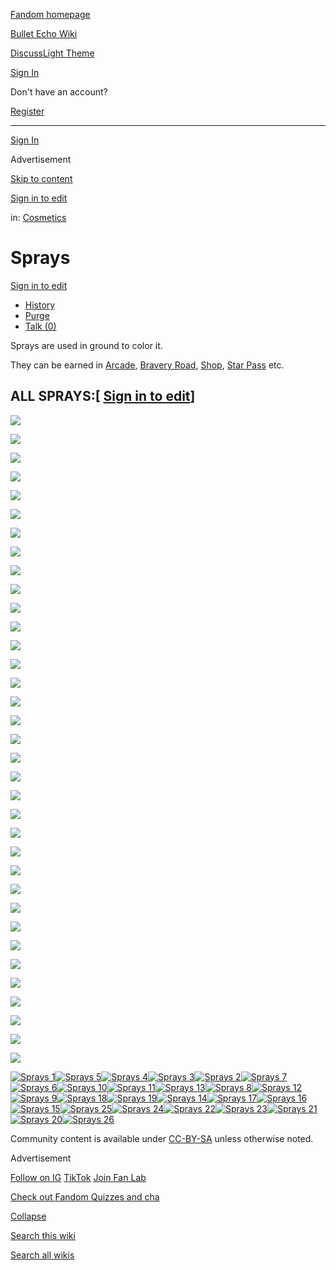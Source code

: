 [Fandom homepage](https://www.fandom.com/)

[Bullet Echo Wiki](https://bullet-echo.fandom.com/)

[Discuss](https://bullet-echo.fandom.com/f "Discuss")[Light Theme](https://bullet-echo.fandom.com/wiki/Sprays# "Light Theme")

[Sign In](https://auth.fandom.com/signin?source=mw&redirect=https%3A%2F%2Fbullet-echo.fandom.com%2Fwiki%2FSprays)

Don't have an account?

[Register](https://auth.fandom.com/register?source=mw&redirect=https%3A%2F%2Fbullet-echo.fandom.com%2Fwiki%2FSprays)

* * *

[Sign In](https://auth.fandom.com/signin?source=mw&redirect=https%3A%2F%2Fbullet-echo.fandom.com%2Fwiki%2FSprays)

Advertisement

[Skip to content](https://bullet-echo.fandom.com/wiki/Sprays#page-header)

[Sign in to edit](https://auth.fandom.com/signin?redirect=https%3A%2F%2Fbullet-echo.fandom.com%2Fwiki%2FSprays%3Fveaction%3Dedit&uselang=en)

in: [Cosmetics](https://bullet-echo.fandom.com/wiki/Category:Cosmetics "Category:Cosmetics")

# Sprays

[Sign in to edit](https://auth.fandom.com/signin?redirect=https%3A%2F%2Fbullet-echo.fandom.com%2Fwiki%2FSprays%3Fveaction%3Dedit&uselang=en)

- [History](https://bullet-echo.fandom.com/wiki/Sprays?action=history)
- [Purge](https://bullet-echo.fandom.com/wiki/Sprays?action=purge)
- [Talk (0)](https://bullet-echo.fandom.com/wiki/Talk:Sprays?action=edit&redlink=1)

Sprays are used in ground to color it.

They can be earned in [Arcade](https://bullet-echo.fandom.com/wiki/Arcade "Arcade"), [Bravery Road](https://bullet-echo.fandom.com/wiki/Bravery_Road "Bravery Road"), [Shop](https://bullet-echo.fandom.com/wiki/Shop "Shop"), [Star Pass](https://bullet-echo.fandom.com/wiki/Star_Pass "Star Pass") etc.

## ALL SPRAYS:\[ [Sign in to edit](https://auth.fandom.com/signin?redirect=https%3A%2F%2Fbullet-echo.fandom.com%2Fwiki%2FSprays%3Fveaction%3Dedit%26section%3D1&uselang=en "Sign in to edit")\]

[![](https://static.wikia.nocookie.net/bullet-echo/images/4/43/Spr1.png/revision/latest/scale-to-width-down/185?cb=20241128152504)](https://bullet-echo.fandom.com/wiki/File:Spr1.png "Spr1.png (9 KB)")

[![](https://static.wikia.nocookie.net/bullet-echo/images/5/51/Spr2.png/revision/latest/scale-to-width-down/185?cb=20241128152509)](https://bullet-echo.fandom.com/wiki/File:Spr2.png "Spr2.png (275 KB)")

[![](https://static.wikia.nocookie.net/bullet-echo/images/8/8c/Spr3.png/revision/latest/scale-to-width-down/185?cb=20241128152511)](https://bullet-echo.fandom.com/wiki/File:Spr3.png "Spr3.png (419 KB)")

[![](https://static.wikia.nocookie.net/bullet-echo/images/b/b2/Spr4.png/revision/latest/scale-to-width-down/185?cb=20241128152511)](https://bullet-echo.fandom.com/wiki/File:Spr4.png "Spr4.png (405 KB)")

[![](https://static.wikia.nocookie.net/bullet-echo/images/3/34/Spr5.png/revision/latest/scale-to-width-down/185?cb=20241128152511)](https://bullet-echo.fandom.com/wiki/File:Spr5.png "Spr5.png (419 KB)")

[![](https://static.wikia.nocookie.net/bullet-echo/images/9/9c/Spr6.png/revision/latest/scale-to-width-down/185?cb=20241128152511)](https://bullet-echo.fandom.com/wiki/File:Spr6.png "Spr6.png (382 KB)")

[![](https://static.wikia.nocookie.net/bullet-echo/images/2/20/Spr7.png/revision/latest/scale-to-width-down/185?cb=20241128152511)](https://bullet-echo.fandom.com/wiki/File:Spr7.png "Spr7.png (373 KB)")

[![](https://static.wikia.nocookie.net/bullet-echo/images/b/b1/Spr8.png/revision/latest/scale-to-width-down/185?cb=20241128152512)](https://bullet-echo.fandom.com/wiki/File:Spr8.png "Spr8.png (373 KB)")

[![](https://static.wikia.nocookie.net/bullet-echo/images/3/36/Spr9.png/revision/latest/scale-to-width-down/185?cb=20241128152516)](https://bullet-echo.fandom.com/wiki/File:Spr9.png "Spr9.png (372 KB)")

[![](https://static.wikia.nocookie.net/bullet-echo/images/2/2c/Spr10.png/revision/latest/scale-to-width-down/185?cb=20241128152516)](https://bullet-echo.fandom.com/wiki/File:Spr10.png "Spr10.png (378 KB)")

[![](https://static.wikia.nocookie.net/bullet-echo/images/2/24/Spr11.png/revision/latest/scale-to-width-down/185?cb=20241128152517)](https://bullet-echo.fandom.com/wiki/File:Spr11.png "Spr11.png (426 KB)")

[![](https://static.wikia.nocookie.net/bullet-echo/images/c/cc/Spr12.png/revision/latest/scale-to-width-down/185?cb=20241128152517)](https://bullet-echo.fandom.com/wiki/File:Spr12.png "Spr12.png (428 KB)")

[![](https://static.wikia.nocookie.net/bullet-echo/images/c/cb/Spr13.png/revision/latest/scale-to-width-down/185?cb=20241128152517)](https://bullet-echo.fandom.com/wiki/File:Spr13.png "Spr13.png (455 KB)")

[![](https://static.wikia.nocookie.net/bullet-echo/images/2/23/Spr14.png/revision/latest/scale-to-width-down/185?cb=20241128152517)](https://bullet-echo.fandom.com/wiki/File:Spr14.png "Spr14.png (410 KB)")

[![](https://static.wikia.nocookie.net/bullet-echo/images/4/42/Spr15.png/revision/latest/scale-to-width-down/185?cb=20241128152523)](https://bullet-echo.fandom.com/wiki/File:Spr15.png "Spr15.png (445 KB)")

[![](https://static.wikia.nocookie.net/bullet-echo/images/3/39/Spr16.png/revision/latest/scale-to-width-down/185?cb=20241128152523)](https://bullet-echo.fandom.com/wiki/File:Spr16.png "Spr16.png (414 KB)")

[![](https://static.wikia.nocookie.net/bullet-echo/images/1/19/Spr17.png/revision/latest/scale-to-width-down/185?cb=20241128152523)](https://bullet-echo.fandom.com/wiki/File:Spr17.png "Spr17.png (397 KB)")

[![](https://static.wikia.nocookie.net/bullet-echo/images/4/4b/Spr18.png/revision/latest/scale-to-width-down/185?cb=20241128152523)](https://bullet-echo.fandom.com/wiki/File:Spr18.png "Spr18.png (445 KB)")

[![](https://static.wikia.nocookie.net/bullet-echo/images/2/29/Spr19.png/revision/latest/scale-to-width-down/185?cb=20241128152523)](https://bullet-echo.fandom.com/wiki/File:Spr19.png "Spr19.png (392 KB)")

[![](<Base64-Image-Removed>)](https://bullet-echo.fandom.com/wiki/File:Spr20.png "Spr20.png (389 KB)")

[![](<Base64-Image-Removed>)](https://bullet-echo.fandom.com/wiki/File:Spr33.png "Spr33.png (429 KB)")

[![](<Base64-Image-Removed>)](https://bullet-echo.fandom.com/wiki/File:Spr34.png "Spr34.png (336 KB)")

[![](<Base64-Image-Removed>)](https://bullet-echo.fandom.com/wiki/File:Spr35.png "Spr35.png (393 KB)")

[![](<Base64-Image-Removed>)](https://bullet-echo.fandom.com/wiki/File:Spr36.png "Spr36.png (408 KB)")

[![](<Base64-Image-Removed>)](https://bullet-echo.fandom.com/wiki/File:Spr37.png "Spr37.png (335 KB)")

[![](<Base64-Image-Removed>)](https://bullet-echo.fandom.com/wiki/File:Spr38.png "Spr38.png (368 KB)")

[![](<Base64-Image-Removed>)](https://bullet-echo.fandom.com/wiki/File:Spr39.png "Spr39.png (396 KB)")

[![](<Base64-Image-Removed>)](https://bullet-echo.fandom.com/wiki/File:Spr40.png "Spr40.png (402 KB)")

[![](<Base64-Image-Removed>)](https://bullet-echo.fandom.com/wiki/File:Spr41.png "Spr41.png (176 KB)")

[![](<Base64-Image-Removed>)](https://bullet-echo.fandom.com/wiki/File:Spp1.png "Spp1.png (56 KB)")

[![](<Base64-Image-Removed>)](https://bullet-echo.fandom.com/wiki/File:Spp2.png "Spp2.png (56 KB)")

[![](<Base64-Image-Removed>)](https://bullet-echo.fandom.com/wiki/File:Spp3.png "Spp3.png (44 KB)")

[![](<Base64-Image-Removed>)](https://bullet-echo.fandom.com/wiki/File:Spp4.png "Spp4.png (51 KB)")

[![](<Base64-Image-Removed>)](https://bullet-echo.fandom.com/wiki/File:Spp5.png "Spp5.png (49 KB)")

[![](<Base64-Image-Removed>)](https://bullet-echo.fandom.com/wiki/File:Spp6.png "Spp6.png (38 KB)")

[![Sprays 1](<Base64-Image-Removed>)](https://static.wikia.nocookie.net/bullet-echo/images/d/d8/Sprays_1.png/revision/latest?cb=20240922233635)[![Sprays 5](<Base64-Image-Removed>)](https://static.wikia.nocookie.net/bullet-echo/images/3/32/Sprays_5.png/revision/latest?cb=20240922233638)[![Sprays 4](<Base64-Image-Removed>)](https://static.wikia.nocookie.net/bullet-echo/images/3/32/Sprays_4.png/revision/latest?cb=20240922233638)[![Sprays 3](<Base64-Image-Removed>)](https://static.wikia.nocookie.net/bullet-echo/images/7/70/Sprays_3.png/revision/latest?cb=20240922233638)[![Sprays 2](<Base64-Image-Removed>)](https://static.wikia.nocookie.net/bullet-echo/images/9/92/Sprays_2.png/revision/latest?cb=20240922233638)[![Sprays 7](<Base64-Image-Removed>)](https://static.wikia.nocookie.net/bullet-echo/images/1/13/Sprays_7.png/revision/latest?cb=20240922233638)[![Sprays 6](<Base64-Image-Removed>)](https://static.wikia.nocookie.net/bullet-echo/images/7/7d/Sprays_6.png/revision/latest?cb=20240922233638)[![Sprays 10](<Base64-Image-Removed>)](https://static.wikia.nocookie.net/bullet-echo/images/6/6d/Sprays_10.png/revision/latest?cb=20240922233639)[![Sprays 11](<Base64-Image-Removed>)](https://static.wikia.nocookie.net/bullet-echo/images/1/18/Sprays_11.png/revision/latest?cb=20240922233639)[![Sprays 13](<Base64-Image-Removed>)](https://static.wikia.nocookie.net/bullet-echo/images/e/e2/Sprays_13.png/revision/latest?cb=20240922233639)[![Sprays 8](<Base64-Image-Removed>)](https://static.wikia.nocookie.net/bullet-echo/images/9/95/Sprays_8.png/revision/latest?cb=20240922233639)[![Sprays 12](<Base64-Image-Removed>)](https://static.wikia.nocookie.net/bullet-echo/images/a/af/Sprays_12.png/revision/latest?cb=20240922233639)[![Sprays 9](<Base64-Image-Removed>)](https://static.wikia.nocookie.net/bullet-echo/images/4/40/Sprays_9.png/revision/latest?cb=20240922233639)[![Sprays 18](<Base64-Image-Removed>)](https://static.wikia.nocookie.net/bullet-echo/images/b/bd/Sprays_18.png/revision/latest?cb=20240922233641)[![Sprays 19](<Base64-Image-Removed>)](https://static.wikia.nocookie.net/bullet-echo/images/5/51/Sprays_19.png/revision/latest?cb=20240922233641)[![Sprays 14](<Base64-Image-Removed>)](https://static.wikia.nocookie.net/bullet-echo/images/4/49/Sprays_14.png/revision/latest?cb=20240922233641)[![Sprays 17](<Base64-Image-Removed>)](https://static.wikia.nocookie.net/bullet-echo/images/0/0e/Sprays_17.png/revision/latest?cb=20240922233641)[![Sprays 16](<Base64-Image-Removed>)](https://static.wikia.nocookie.net/bullet-echo/images/9/92/Sprays_16.png/revision/latest?cb=20240922233641)[![Sprays 15](<Base64-Image-Removed>)](https://static.wikia.nocookie.net/bullet-echo/images/6/63/Sprays_15.png/revision/latest?cb=20240922233641)[![Sprays 25](<Base64-Image-Removed>)](https://static.wikia.nocookie.net/bullet-echo/images/5/58/Sprays_25.png/revision/latest?cb=20240922233642)[![Sprays 24](<Base64-Image-Removed>)](https://static.wikia.nocookie.net/bullet-echo/images/a/a2/Sprays_24.png/revision/latest?cb=20240922233642)[![Sprays 22](<Base64-Image-Removed>)](https://static.wikia.nocookie.net/bullet-echo/images/f/f3/Sprays_22.png/revision/latest?cb=20240922233642)[![Sprays 23](<Base64-Image-Removed>)](https://static.wikia.nocookie.net/bullet-echo/images/4/49/Sprays_23.png/revision/latest?cb=20240922233642)[![Sprays 21](<Base64-Image-Removed>)](https://static.wikia.nocookie.net/bullet-echo/images/f/f2/Sprays_21.png/revision/latest?cb=20240922233642)[![Sprays 20](<Base64-Image-Removed>)](https://static.wikia.nocookie.net/bullet-echo/images/d/d7/Sprays_20.png/revision/latest?cb=20240922233642)[![Sprays 26](<Base64-Image-Removed>)](https://static.wikia.nocookie.net/bullet-echo/images/c/ca/Sprays_26.png/revision/latest?cb=20240922233643)

Community content is available under [CC-BY-SA](https://www.fandom.com/licensing) unless otherwise noted.

Advertisement

[Follow on IG](https://bit.ly/FandomIG) [TikTok](https://bit.ly/TikTokFandom) [Join Fan Lab](https://bit.ly/FanLabWikiBar)

[Check out Fandom Quizzes and cha](https://bit.ly/WBTrivia2)

[Collapse](https://bullet-echo.fandom.com/wiki/Sprays# "Collapse")

[Search this wiki](https://bullet-echo.fandom.com/wiki/Special:Search?scope=internal&query=&h=1&isFromHighlightActions=on)

[Search all wikis](https://bullet-echo.fandom.com/wiki/Special:Search?scope=cross-wiki&query=&h=1&isFromHighlightActions=on)